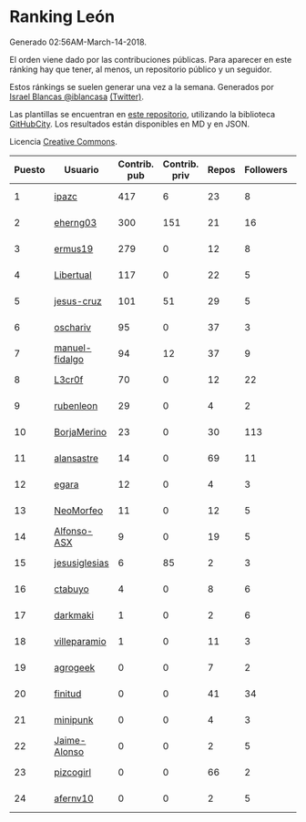 # Ranking León

Generado 02:56AM-March-14-2018.

El orden viene dado por las contribuciones públicas. Para aparecer en este ránking hay que tener, al menos, un repositorio público y un seguidor.

Estos ránkings se suelen generar una vez a la semana. Generados por [Israel Blancas @iblancasa](https://github.com/iblancasa/) [(Twitter)](https://twitter.com/iblancasa).

Las plantillas se encuentran en [este repositorio](https://github.com/iblancasa/GH-Spanish-Ranking), utilizando la biblioteca [GitHubCity](https://github.com/iblancasa/GitHubCity). Los resultados están disponibles en MD y en JSON.

Licencia [Creative Commons](https://creativecommons.org/licenses/by/4.0/).

| Puesto   |  Usuario  | Contrib. pub | Contrib. priv |Repos| Followers | Desde |  Avatar  |
|----------|-----------|--------------|---------------|-----|-----------|-------|----------|
|1|[ipazc](https://github.com/ipazc)|417|6|23|8|2014-03-03|![ipazc](https://avatars0.githubusercontent.com/u/6841743)|
|2|[eherng03](https://github.com/eherng03)|300|151|21|16|2016-03-03|![eherng03](https://avatars1.githubusercontent.com/u/17623621)|
|3|[ermus19](https://github.com/ermus19)|279|0|12|8|2012-12-14|![ermus19](https://avatars3.githubusercontent.com/u/3046446)|
|4|[Libertual](https://github.com/Libertual)|117|0|22|5|2014-11-17|![Libertual](https://avatars1.githubusercontent.com/u/9809302)|
|5|[jesus-cruz](https://github.com/jesus-cruz)|101|51|29|5|2016-03-04|![jesus-cruz](https://avatars2.githubusercontent.com/u/17657793)|
|6|[oschariv](https://github.com/oschariv)|95|0|37|3|2016-09-26|![oschariv](https://avatars1.githubusercontent.com/u/22443024)|
|7|[manuel-fidalgo](https://github.com/manuel-fidalgo)|94|12|37|9|2016-02-05|![manuel-fidalgo](https://avatars1.githubusercontent.com/u/17085524)|
|8|[L3cr0f](https://github.com/L3cr0f)|70|0|12|22|2016-02-25|![L3cr0f](https://avatars0.githubusercontent.com/u/17481756)|
|9|[rubenleon](https://github.com/rubenleon)|29|0|4|2|2017-06-08|![rubenleon](https://avatars3.githubusercontent.com/u/29290728)|
|10|[BorjaMerino](https://github.com/BorjaMerino)|23|0|30|113|2012-05-03|![BorjaMerino](https://avatars1.githubusercontent.com/u/1701534)|
|11|[alansastre](https://github.com/alansastre)|14|0|69|11|2013-12-02|![alansastre](https://avatars0.githubusercontent.com/u/6086933)|
|12|[egara](https://github.com/egara)|12|0|4|3|2015-08-07|![egara](https://avatars0.githubusercontent.com/u/13696843)|
|13|[NeoMorfeo](https://github.com/NeoMorfeo)|11|0|12|5|2013-03-04|![NeoMorfeo](https://avatars2.githubusercontent.com/u/3766333)|
|14|[Alfonso-ASX](https://github.com/Alfonso-ASX)|9|0|19|5|2012-01-11|![Alfonso-ASX](https://avatars2.githubusercontent.com/u/1320670)|
|15|[jesusiglesias](https://github.com/jesusiglesias)|6|85|2|3|2015-02-27|![jesusiglesias](https://avatars1.githubusercontent.com/u/11229430)|
|16|[ctabuyo](https://github.com/ctabuyo)|4|0|8|6|2015-08-12|![ctabuyo](https://avatars1.githubusercontent.com/u/13765677)|
|17|[darkmaki](https://github.com/darkmaki)|1|0|2|6|2014-12-01|![darkmaki](https://avatars0.githubusercontent.com/u/10024998)|
|18|[villeparamio](https://github.com/villeparamio)|1|0|11|3|2015-12-01|![villeparamio](https://avatars2.githubusercontent.com/u/16100827)|
|19|[agrogeek](https://github.com/agrogeek)|0|0|7|2|2009-04-01|![agrogeek](https://avatars0.githubusercontent.com/u/69480)|
|20|[finitud](https://github.com/finitud)|0|0|41|34|2010-02-24|![finitud](https://avatars2.githubusercontent.com/u/209716)|
|21|[minipunk](https://github.com/minipunk)|0|0|4|3|2012-09-20|![minipunk](https://avatars0.githubusercontent.com/u/2388305)|
|22|[Jaime-Alonso](https://github.com/Jaime-Alonso)|0|0|2|5|2014-01-28|![Jaime-Alonso](https://avatars2.githubusercontent.com/u/6524034)|
|23|[pizcogirl](https://github.com/pizcogirl)|0|0|66|2|2014-09-26|![pizcogirl](https://avatars2.githubusercontent.com/u/8928281)|
|24|[afernv10](https://github.com/afernv10)|0|0|2|5|2017-02-23|![afernv10](https://avatars0.githubusercontent.com/u/25979114)|
